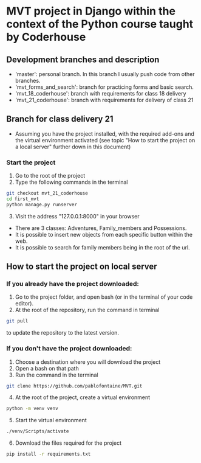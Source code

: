 # MVT project in Django within the context of the Python course taught by Coderhouse

## Development branches and description
- 'master': personal branch. In this branch I usually push code from other branches.
- 'mvt_forms_and_search': branch for practicing forms and basic search.
- 'mvt_18_coderhouse': branch with requirements for class 18 delivery
- 'mvt_21_coderhouse': branch with requirements for delivery of class 21

## Branch for class delivery 21
- Assuming you have the project installed, with the required add-ons and the virtual environment activated (see topic "How to start the project on a local server" further down in this document)

### Start the project
1. Go to the root of the project
2. Type the following commands in the terminal
```bash
git checkout mvt_21_coderhouse
cd first_mvt
python manage.py runserver
```
3. Visit the address "127.0.0.1:8000" in your browser
- There are 3 classes: Adventures, Family_members and Possessions.
- It is possible to insert new objects from each specific button within the web.
- It is possible to search for family members being in the root of the url.

## How to start the project on local server
### If you already have the project downloaded:
1. Go to the project folder, and open bash (or in the terminal of your code editor).
2. At the root of the repository, run the command in terminal
```bash
git pull
```
to update the repository to the latest version.

### If you don't have the project downloaded:
1. Choose a destination where you will download the project
2. Open a bash on that path
3. Run the command in the terminal
```bash
git clone https://github.com/pablofontaine/MVT.git
```
4. At the root of the project, create a virtual environment
```bash
python -m venv venv
```
5. Start the virtual environment
```bash
./venv/Scripts/activate
```
6. Download the files required for the project
```bash
pip install -r requirements.txt
```
